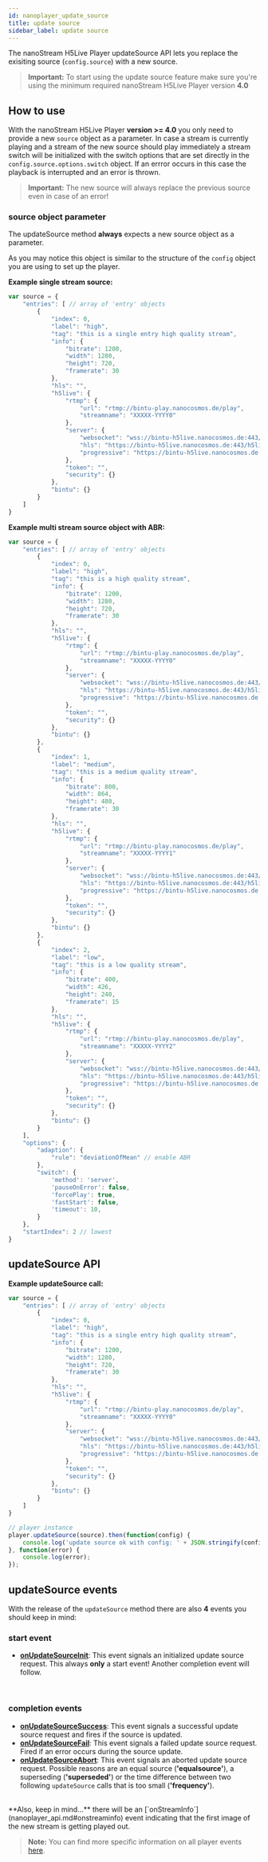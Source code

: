 ```yaml
---
id: nanoplayer_update_source
title: update source
sidebar_label: update source
---
```

The nanoStream H5Live Player updateSource API lets you replace the exisiting source (`config.source`) with a new source.

> **Important:** 
> To start using the update source feature make sure you're using the minimum required nanoStream H5Live Player version **4.0**

## How to use
With the nanoStream H5Live Player **version >= 4.0** you only need to provide a new `source` object as a parameter. In case a stream is currently playing and a stream of the new source should play immediately a stream switch will be initialized with the switch options that are set directly in the `config.source.options.switch` object. If an errror occurs in this case the playback is interrupted and an error is thrown. 

>  **Important:** The new source will always replace the previous source even in case of an error!


### source object parameter
The updateSource method **always** expects a new source object as a parameter. 

As you may notice this object is similar to the structure of the `config` object you are using to set up the player. 

**Example single stream source:**

```javascript
var source = {
    "entries": [ // array of 'entry' objects
        {
            "index": 0,
            "label": "high",
            "tag": "this is a single entry high quality stream",
            "info": {
                "bitrate": 1200,
                "width": 1280,
                "height": 720,
                "framerate": 30
            },
            "hls": "",
            "h5live": {
                "rtmp": {
                    "url": "rtmp://bintu-play.nanocosmos.de/play",
                    "streamname": "XXXXX-YYYY0"
                },
                "server": {
                    "websocket": "wss://bintu-h5live.nanocosmos.de:443/h5live/stream.mp4",
                    "hls": "https://bintu-h5live.nanocosmos.de:443/h5live/http/playlist.m3u8",
                    "progressive": "https://bintu-h5live.nanocosmos.de:443/h5live/http/stream.mp4"
                },
                "token": "",
                "security": {}
            },
            "bintu": {}
        }
    ]
}
```

**Example multi stream source object with ABR:**

```javascript
var source = {
    "entries": [ // array of 'entry' objects
        {
            "index": 0,
            "label": "high",
            "tag": "this is a high quality stream",
            "info": {
                "bitrate": 1200,
                "width": 1280,
                "height": 720,
                "framerate": 30
            },
            "hls": "",
            "h5live": {
                "rtmp": {
                    "url": "rtmp://bintu-play.nanocosmos.de/play",
                    "streamname": "XXXXX-YYYY0"
                },
                "server": {
                    "websocket": "wss://bintu-h5live.nanocosmos.de:443/h5live/stream.mp4",
                    "hls": "https://bintu-h5live.nanocosmos.de:443/h5live/http/playlist.m3u8",
                    "progressive": "https://bintu-h5live.nanocosmos.de:443/h5live/http/stream.mp4"
                },
                "token": "",
                "security": {}
            },
            "bintu": {}
        },
        {
            "index": 1,
            "label": "medium",
            "tag": "this is a medium quality stream",
            "info": {
                "bitrate": 800,
                "width": 864,
                "height": 480,
                "framerate": 30
            },
            "hls": "",
            "h5live": {
                "rtmp": {
                    "url": "rtmp://bintu-play.nanocosmos.de/play",
                    "streamname": "XXXXX-YYYY1"
                },
                "server": {
                    "websocket": "wss://bintu-h5live.nanocosmos.de:443/h5live/stream.mp4",
                    "hls": "https://bintu-h5live.nanocosmos.de:443/h5live/http/playlist.m3u8",
                    "progressive": "https://bintu-h5live.nanocosmos.de:443/h5live/http/stream.mp4"
                },
                "token": "",
                "security": {}
            },
            "bintu": {}
        },
        {
            "index": 2,
            "label": "low",
            "tag": "this is a low quality stream",
            "info": {
                "bitrate": 400,
                "width": 426,
                "height": 240,
                "framerate": 15
            },
            "hls": "",
            "h5live": {
                "rtmp": {
                    "url": "rtmp://bintu-play.nanocosmos.de/play",
                    "streamname": "XXXXX-YYYY2"
                },
                "server": {
                    "websocket": "wss://bintu-h5live.nanocosmos.de:443/h5live/stream.mp4",
                    "hls": "https://bintu-h5live.nanocosmos.de:443/h5live/http/playlist.m3u8",
                    "progressive": "https://bintu-h5live.nanocosmos.de:443/h5live/http/stream.mp4"
                },
                "token": "",
                "security": {}
            },
            "bintu": {}
        }
    ],
    "options": {
        "adaption": {
            "rule": "deviationOfMean" // enable ABR
        },
        "switch": {
            'method': 'server',
            'pauseOnError': false,
            'forcePlay': true,
            'fastStart': false,
            'timeout': 10,
        }
    },
    "startIndex": 2 // lowest
}
```

## updateSource API

**Example updateSource call:**

```javascript
var source = {
    "entries": [ // array of 'entry' objects
        {
            "index": 0,
            "label": "high",
            "tag": "this is a single entry high quality stream",
            "info": {
                "bitrate": 1200,
                "width": 1280,
                "height": 720,
                "framerate": 30
            },
            "hls": "",
            "h5live": {
                "rtmp": {
                    "url": "rtmp://bintu-play.nanocosmos.de/play",
                    "streamname": "XXXXX-YYYY0"
                },
                "server": {
                    "websocket": "wss://bintu-h5live.nanocosmos.de:443/h5live/stream.mp4",
                    "hls": "https://bintu-h5live.nanocosmos.de:443/h5live/http/playlist.m3u8",
                    "progressive": "https://bintu-h5live.nanocosmos.de:443/h5live/http/stream.mp4"
                },
                "token": "",
                "security": {}
            },
            "bintu": {}
        }
    ]
}

// player instance
player.updateSource(source).then(function(config) {
    console.log('update source ok with config: ' + JSON.stringify(config));
}, function(error) {
    console.log(error);
});
```

## updateSource events
With the release of the `updateSource` method there are also **4** events you should keep in mind:
<br>

### start event
- **[onUpdateSourceInit](nanoplayer_api.md#onupdatesourceinit)**: This event signals an initialized update source request. This always **only** a start event! Another completion event will follow.
<br>

### completion events
- **[onUpdateSourceSuccess](nanoplayer_api.md#onupdatesourcesuccess)**: This event signals a successful update source request and fires if the source is updated. 
- **[onUpdateSourceFail](nanoplayer_api.md#onupdatesourcefail)**: This event signals a failed update source request. Fired if an error occurs during the source update.
- **[onUpdateSourceAbort](nanoplayer_api.md#onupdatesourceabort)**: This event signals an aborted update source request. Possible reasons are an equal source (**'equalsource'**), a superseding (**'superseded'**) or the time difference between two following `updateSource` calls that is too small  (**'frequency'**). 

<br>
**Also, keep in mind...** there will be an [`onStreamInfo`](nanoplayer_api.md#onstreaminfo) event indicating that the first image of the new stream is getting played out.

> **Note:** 
> You can find more specific information on all player events [here](nanoplayer_api.md#nanoplayerupdatesourcesource-options-code-promise-lt-config-error-gt-code).


